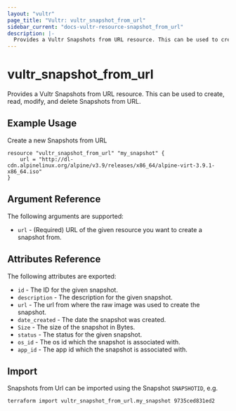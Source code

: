 ```yaml
---
layout: "vultr"
page_title: "Vultr: vultr_snapshot_from_url"
sidebar_current: "docs-vultr-resource-snapshot_from_url"
description: |-
  Provides a Vultr Snapshots from URL resource. This can be used to create, read, modify, and delete Snapshots from URL.
---
```


# vultr_snapshot_from_url

Provides a Vultr Snapshots from URL resource. This can be used to create, read, modify, and delete Snapshots from URL.

## Example Usage

Create a new Snapshots from URL
```hcl
resource "vultr_snapshot_from_url" "my_snapshot" {
	url = "http://dl-cdn.alpinelinux.org/alpine/v3.9/releases/x86_64/alpine-virt-3.9.1-x86_64.iso"
}
```

## Argument Reference

The following arguments are supported:

* `url` - (Required) URL of the given resource you want to create a snapshot from.

## Attributes Reference

The following attributes are exported:

* `id` - The ID for the given snapshot.
* `description` - The description for the given snapshot.
* `url` - The url from where the raw image was used to create the snapshot.
* `date_created` - The date the snapshot was created.
* `Size` - The size of the snapshot in Bytes.
* `status` - The status for the given snapshot.
* `os_id` - The os id which the snapshot is associated with.
* `app_id` - The app id which the snapshot is associated with.



## Import

Snapshots from Url can be imported using the Snapshot `SNAPSHOTID`, e.g.

```
terraform import vultr_snapshot_from_url.my_snapshot 9735ced831ed2
```